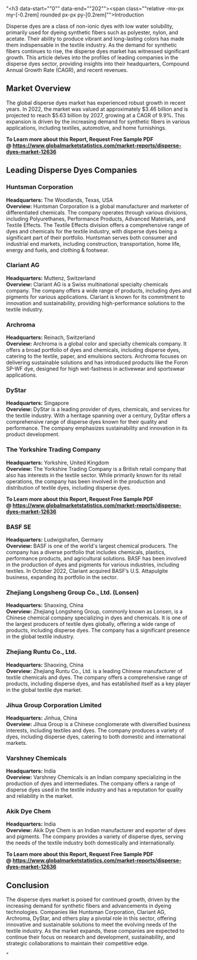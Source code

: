"<h3 data-start=""0"" data-end=""202""><span class=""relative -mx-px my-[-0.2rem] rounded px-px py-[0.2rem]"">Introduction</span></h3>
<p class="""" data-start=""0"" data-end=""202""><span class=""relative -mx-px my-[-0.2rem] rounded px-px py-[0.2rem]"">Disperse dyes are a class of non-ionic dyes with low water solubility, primarily used for dyeing synthetic fibers such as polyester, nylon, and acetate.</span> <span class=""relative -mx-px my-[-0.2rem] rounded px-px py-[0.2rem]"">Their ability to produce vibrant and long-lasting colors has made them indispensable in the textile industry.</span> <span class=""relative -mx-px my-[-0.2rem] rounded px-px py-[0.2rem]"">As the demand for synthetic fibers continues to rise, the disperse dyes market has witnessed significant growth.</span> <span class=""relative -mx-px my-[-0.2rem] rounded px-px py-[0.2rem]"">This article delves into the profiles of leading companies in the disperse dyes sector, providing insights into their headquarters, Compound Annual Growth Rate (CAGR), and recent revenues.</span></p>
<h2 class="""" data-start=""204"" data-end=""222"">Market Overview</h2>
<p class="""" data-start=""224"" data-end=""419""><span class=""relative -mx-px my-[-0.2rem] rounded px-px py-[0.2rem]"">The global disperse dyes market has experienced robust growth in recent years.</span> <span class=""relative -mx-px my-[-0.2rem] rounded px-px py-[0.2rem]"">In 2022, the market was valued at approximately $3.46 billion and is projected to reach $5.63 billion by 2027, growing at a CAGR of 9.9%.</span> <span class=""relative -mx-px my-[-0.2rem] rounded px-px py-[0.2rem]"">This expansion is driven by the increasing demand for synthetic fibers in various applications, including textiles, automotive, and home furnishings.</span></p>
<p class="""" data-start=""224"" data-end=""419""><strong>To Learn more about this Report, Request Free Sample PDF @&nbsp;<a href=""https://www.globalmarketstatistics.com/market-reports/disperse-dyes-market-12636"">https://www.globalmarketstatistics.com/market-reports/disperse-dyes-market-12636</a></strong></p>
<h2 class="""" data-start=""421"" data-end=""455"">Leading Disperse Dyes Companies</h2>
<h3 class="""" data-start=""457"" data-end=""481"">Huntsman Corporation</h3>
<p class="""" data-start=""483"" data-end=""802""><strong data-start=""483"" data-end=""500"">Headquarters:</strong> <span class=""relative -mx-px my-[-0.2rem] rounded px-px py-[0.2rem]"">The Woodlands, Texas, USA</span><br data-start=""540"" data-end=""543"" /> <strong data-start=""543"" data-end=""556"">Overview:</strong> <span class=""relative -mx-px my-[-0.2rem] rounded px-px py-[0.2rem]"">Huntsman Corporation is a global manufacturer and marketer of differentiated chemicals.</span> <span class=""relative -mx-px my-[-0.2rem] rounded px-px py-[0.2rem]"">The company operates through various divisions, including Polyurethanes, Performance Products, Advanced Materials, and Textile Effects.</span> <span class=""relative -mx-px my-[-0.2rem] rounded px-px py-[0.2rem]"">The Textile Effects division offers a comprehensive range of dyes and chemicals for the textile industry, with disperse dyes being a significant part of their portfolio.</span> <span class=""relative -mx-px my-[-0.2rem] rounded px-px py-[0.2rem]"">Huntsman serves both consumer and industrial end markets, including construction, transportation, home life, energy and fuels, and clothing &amp; footwear.</span>&nbsp;</p>
<h3 class="""" data-start=""804"" data-end=""819"">Clariant AG</h3>
<p class="""" data-start=""821"" data-end=""1060""><strong data-start=""821"" data-end=""838"">Headquarters:</strong> <span class=""relative -mx-px my-[-0.2rem] rounded px-px py-[0.2rem]"">Muttenz, Switzerland</span><br data-start=""878"" data-end=""881"" /> <strong data-start=""881"" data-end=""894"">Overview:</strong> <span class=""relative -mx-px my-[-0.2rem] rounded px-px py-[0.2rem]"">Clariant AG is a Swiss multinational specialty chemicals company.</span> <span class=""relative -mx-px my-[-0.2rem] rounded px-px py-[0.2rem]"">The company offers a wide range of products, including dyes and pigments for various applications.</span> <span class=""relative -mx-px my-[-0.2rem] rounded px-px py-[0.2rem]"">Clariant is known for its commitment to innovation and sustainability, providing high-performance solutions to the textile industry.</span></p>
<h3 class="""" data-start=""1062"" data-end=""1074"">Archroma</h3>
<p class="""" data-start=""1076"" data-end=""1355""><strong data-start=""1076"" data-end=""1093"">Headquarters:</strong> <span class=""relative -mx-px my-[-0.2rem] rounded px-px py-[0.2rem]"">Reinach, Switzerland</span><br data-start=""1133"" data-end=""1136"" /> <strong data-start=""1136"" data-end=""1149"">Overview:</strong> <span class=""relative -mx-px my-[-0.2rem] rounded px-px py-[0.2rem]"">Archroma is a global color and specialty chemicals company.</span> <span class=""relative -mx-px my-[-0.2rem] rounded px-px py-[0.2rem]"">It offers a broad portfolio of dyes and chemicals, including disperse dyes, catering to the textile, paper, and emulsions sectors.</span> <span class=""relative -mx-px my-[-0.2rem] rounded px-px py-[0.2rem]"">Archroma focuses on delivering sustainable solutions and has introduced products like the Foron SP-WF dye, designed for high wet-fastness in activewear and sportswear applications.</span>&nbsp;</p>
<h3 class="""" data-start=""1357"" data-end=""1367"">DyStar</h3>
<p class="""" data-start=""1369"" data-end=""1608""><strong data-start=""1369"" data-end=""1386"">Headquarters:</strong> <span class=""relative -mx-px my-[-0.2rem] rounded px-px py-[0.2rem]"">Singapore</span><br data-start=""1426"" data-end=""1429"" /> <strong data-start=""1429"" data-end=""1442"">Overview:</strong> <span class=""relative -mx-px my-[-0.2rem] rounded px-px py-[0.2rem]"">DyStar is a leading provider of dyes, chemicals, and services for the textile industry.</span> <span class=""relative -mx-px my-[-0.2rem] rounded px-px py-[0.2rem]"">With a heritage spanning over a century, DyStar offers a comprehensive range of disperse dyes known for their quality and performance.</span> <span class=""relative -mx-px my-[-0.2rem] rounded px-px py-[0.2rem]"">The company emphasizes sustainability and innovation in its product development.</span></p>
<h3 class="""" data-start=""1610"" data-end=""1643"">The Yorkshire Trading Company</h3>
<p class="""" data-start=""1645"" data-end=""1844""><strong data-start=""1645"" data-end=""1662"">Headquarters:</strong> <span class=""relative -mx-px my-[-0.2rem] rounded px-px py-[0.2rem]"">Yorkshire, United Kingdom</span><br data-start=""1702"" data-end=""1705"" /> <strong data-start=""1705"" data-end=""1718"">Overview:</strong> <span class=""relative -mx-px my-[-0.2rem] rounded px-px py-[0.2rem]"">The Yorkshire Trading Company is a British retail company that also has interests in the textile sector.</span> <span class=""relative -mx-px my-[-0.2rem] rounded px-px py-[0.2rem]"">While primarily known for its retail operations, the company has been involved in the production and distribution of textile dyes, including disperse dyes.</span></p>
<p class="""" data-start=""1645"" data-end=""1844""><strong>To Learn more about this Report, Request Free Sample PDF @&nbsp;<a href=""https://www.globalmarketstatistics.com/market-reports/disperse-dyes-market-12636"">https://www.globalmarketstatistics.com/market-reports/disperse-dyes-market-12636</a></strong></p>
<h3 class="""" data-start=""1846"" data-end=""1857"">BASF SE</h3>
<p class="""" data-start=""1859"" data-end=""2178""><strong data-start=""1859"" data-end=""1876"">Headquarters:</strong> <span class=""relative -mx-px my-[-0.2rem] rounded px-px py-[0.2rem]"">Ludwigshafen, Germany</span><br data-start=""1916"" data-end=""1919"" /> <strong data-start=""1919"" data-end=""1932"">Overview:</strong> <span class=""relative -mx-px my-[-0.2rem] rounded px-px py-[0.2rem]"">BASF is one of the world's largest chemical producers.</span> <span class=""relative -mx-px my-[-0.2rem] rounded px-px py-[0.2rem]"">The company has a diverse portfolio that includes chemicals, plastics, performance products, and agricultural solutions.</span> <span class=""relative -mx-px my-[-0.2rem] rounded px-px py-[0.2rem]"">BASF has been involved in the production of dyes and pigments for various industries, including textiles.</span> <span class=""relative -mx-px my-[-0.2rem] rounded px-px py-[0.2rem]"">In October 2022, Clariant acquired BASF&rsquo;s U.S. Attapulgite business, expanding its portfolio in the sector.</span> </p>
<h3 class="""" data-start=""2180"" data-end=""2227"">Zhejiang Longsheng Group Co., Ltd. (Lonsen)</h3>
<p class="""" data-start=""2229"" data-end=""2468""><strong data-start=""2229"" data-end=""2246"">Headquarters:</strong> <span class=""relative -mx-px my-[-0.2rem] rounded px-px py-[0.2rem]"">Shaoxing, China</span><br data-start=""2286"" data-end=""2289"" /> <strong data-start=""2289"" data-end=""2302"">Overview:</strong> <span class=""relative -mx-px my-[-0.2rem] rounded px-px py-[0.2rem]"">Zhejiang Longsheng Group, commonly known as Lonsen, is a Chinese chemical company specializing in dyes and chemicals.</span> <span class=""relative -mx-px my-[-0.2rem] rounded px-px py-[0.2rem]"">It is one of the largest producers of textile dyes globally, offering a wide range of products, including disperse dyes.</span> <span class=""relative -mx-px my-[-0.2rem] rounded px-px py-[0.2rem]"">The company has a significant presence in the global textile industry.</span></p>
<h3 class="""" data-start=""2470"" data-end=""2498"">Zhejiang Runtu Co., Ltd.</h3>
<p class="""" data-start=""2500"" data-end=""2699""><strong data-start=""2500"" data-end=""2517"">Headquarters:</strong> <span class=""relative -mx-px my-[-0.2rem] rounded px-px py-[0.2rem]"">Shaoxing, China</span><br data-start=""2557"" data-end=""2560"" /> <strong data-start=""2560"" data-end=""2573"">Overview:</strong> <span class=""relative -mx-px my-[-0.2rem] rounded px-px py-[0.2rem]"">Zhejiang Runtu Co., Ltd. is a leading Chinese manufacturer of textile chemicals and dyes.</span> <span class=""relative -mx-px my-[-0.2rem] rounded px-px py-[0.2rem]"">The company offers a comprehensive range of products, including disperse dyes, and has established itself as a key player in the global textile dye market.</span></p>
<h3 class="""" data-start=""2701"" data-end=""2736"">Jihua Group Corporation Limited</h3>
<p class="""" data-start=""2738"" data-end=""2937""><strong data-start=""2738"" data-end=""2755"">Headquarters:</strong> <span class=""relative -mx-px my-[-0.2rem] rounded px-px py-[0.2rem]"">Jinhua, China</span><br data-start=""2795"" data-end=""2798"" /> <strong data-start=""2798"" data-end=""2811"">Overview:</strong> <span class=""relative -mx-px my-[-0.2rem] rounded px-px py-[0.2rem]"">Jihua Group is a Chinese conglomerate with diversified business interests, including textiles and dyes.</span> <span class=""relative -mx-px my-[-0.2rem] rounded px-px py-[0.2rem]"">The company produces a variety of dyes, including disperse dyes, catering to both domestic and international markets.</span></p>
<h3 class="""" data-start=""2939"" data-end=""2961"">Varshney Chemicals</h3>
<p class="""" data-start=""2963"" data-end=""3162""><strong data-start=""2963"" data-end=""2980"">Headquarters:</strong> <span class=""relative -mx-px my-[-0.2rem] rounded px-px py-[0.2rem]"">India</span><br data-start=""3020"" data-end=""3023"" /> <strong data-start=""3023"" data-end=""3036"">Overview:</strong> <span class=""relative -mx-px my-[-0.2rem] rounded px-px py-[0.2rem]"">Varshney Chemicals is an Indian company specializing in the production of dyes and intermediates.</span> <span class=""relative -mx-px my-[-0.2rem] rounded px-px py-[0.2rem]"">The company offers a range of disperse dyes used in the textile industry and has a reputation for quality and reliability in the market.</span></p>
<h3 class="""" data-start=""3164"" data-end=""3181"">Akik Dye Chem</h3>
<p class="""" data-start=""3183"" data-end=""3382""><strong data-start=""3183"" data-end=""3200"">Headquarters:</strong> <span class=""relative -mx-px my-[-0.2rem] rounded px-px py-[0.2rem]"">India</span><br data-start=""3240"" data-end=""3243"" /> <strong data-start=""3243"" data-end=""3256"">Overview:</strong> <span class=""relative -mx-px my-[-0.2rem] rounded px-px py-[0.2rem]"">Akik Dye Chem is an Indian manufacturer and exporter of dyes and pigments.</span> <span class=""relative -mx-px my-[-0.2rem] rounded px-px py-[0.2rem]"">The company provides a variety of disperse dyes, serving the needs of the textile industry both domestically and internationally.</span></p>
<p class="""" data-start=""3183"" data-end=""3382""><span class=""relative -mx-px my-[-0.2rem] rounded px-px py-[0.2rem]""><strong>To Learn more about this Report, Request Free Sample PDF @&nbsp;<a href=""https://www.globalmarketstatistics.com/market-reports/disperse-dyes-market-12636"">https://www.globalmarketstatistics.com/market-reports/disperse-dyes-market-12636</a></strong></span></p>
<h2 class="""" data-start=""3384"" data-end=""3397"">Conclusion</h2>
<p class="""" data-start=""3399"" data-end=""3948"">The disperse dyes market is poised for continued growth, driven by the increasing demand for synthetic fibers and advancements in dyeing technologies. Companies like Huntsman Corporation, Clariant AG, Archroma, DyStar, and others play a pivotal role in this sector, offering innovative and sustainable solutions to meet the evolving needs of the textile industry. As the market expands, these companies are expected to continue their focus on research and development, sustainability, and strategic collaborations to maintain their competitive edge.</p>"
